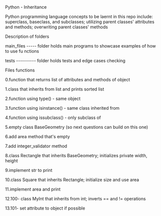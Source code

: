Python - Inheritance

Python programming language concepts to be laernt in this repo include: superclass, baseclass, and subclasses; utilizing parent classes' attributes and methods; overwriting parent classes' methods

Description of folders

   main_files ----- folder holds main programs to showcase examples of how to use fu               nctions

   tests ---------- folder holds tests and edge cases checking

Files functions

 0.function that returns list of attributes and methods of object

 1.class that inherits from list and prints sorted list

 2.function using type() - same object

 3.function using isinstance() - same class inherited from

 4.function using issubclass() - only subclass of

 5.empty class BaseGeometry (so next questions can build on this one)

 6.add area method that's empty

 7.add integer_validator method

 8.class Rectangle that inherits BaseGeometry; initializes private width, height

 9.implement str to print

 10.class Square that inherits Rectangle; initialize size and use area

 11.implement area and print

 12.100- class MyInt that inherits from int; inverts == and != operations

 13.101- set attribute to object if possible

